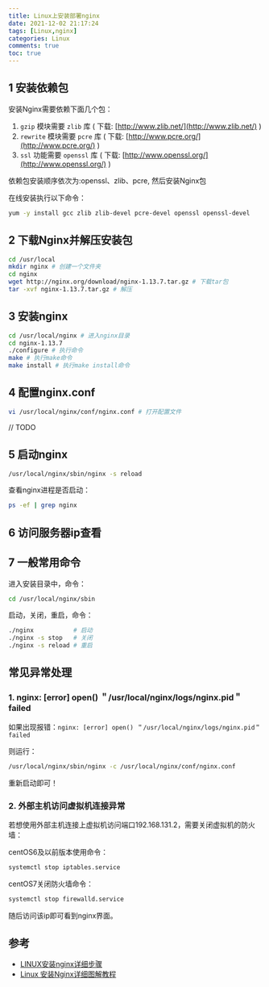 ```yaml
---
title: Linux上安装部署nginx
date: 2021-12-02 21:17:24
tags: [Linux,nginx]
categories: Linux
comments: true
toc: true
---
```


## 1 安装依赖包

安装Nginx需要依赖下面几个包：
1. `gzip` 模块需要 `zlib` 库 ( 下载: [http://www.zlib.net/](http://www.zlib.net/) )
2. `rewrite` 模块需要 `pcre` 库 ( 下载: [http://www.pcre.org/](http://www.pcre.org/) )
3. `ssl` 功能需要 `openssl` 库 ( 下载: [http://www.openssl.org/](http://www.openssl.org/) )

依赖包安装顺序依次为:openssl、zlib、pcre, 然后安装Nginx包

在线安装执行以下命令：

``` bash
yum -y install gcc zlib zlib-devel pcre-devel openssl openssl-devel
```

## 2 下载Nginx并解压安装包

``` bash
cd /usr/local 
mkdir nginx # 创建一个文件夹
cd nginx
wget http://nginx.org/download/nginx-1.13.7.tar.gz # 下载tar包
tar -xvf nginx-1.13.7.tar.gz # 解压
```
## 3 安装nginx

``` bash
cd /usr/local/nginx # 进入nginx目录
cd nginx-1.13.7
./configure # 执行命令
make # 执行make命令
make install # 执行make install命令
```

## 4 配置nginx.conf

``` bash
vi /usr/local/nginx/conf/nginx.conf # 打开配置文件
```

// TODO

## 5 启动nginx

``` bash
/usr/local/nginx/sbin/nginx -s reload
```

查看nginx进程是否启动：

``` bash
ps -ef | grep nginx
```

## 6 访问服务器ip查看

## 7 一般常用命令

进入安装目录中，命令：
``` bash
cd /usr/local/nginx/sbin
```
启动，关闭，重启，命令：
``` bash
./nginx           # 启动
./nginx -s stop   # 关闭
./nginx -s reload # 重启
```
## 常见异常处理

### 1. nginx: [error] open() ＂/usr/local/nginx/logs/nginx.pid＂ failed

如果出现报错：`nginx: [error] open() ＂/usr/local/nginx/logs/nginx.pid＂ failed`

则运行： 

``` bash
/usr/local/nginx/sbin/nginx -c /usr/local/nginx/conf/nginx.conf
```
重新启动即可！

### 2. 外部主机访问虚拟机连接异常

若想使用外部主机连接上虚拟机访问端口192.168.131.2，需要关闭虚拟机的防火墙：

centOS6及以前版本使用命令： 
``` bash
systemctl stop iptables.service
```
centOS7关闭防火墙命令： 
``` bash
systemctl stop firewalld.service
```
随后访问该ip即可看到nginx界面。


## 参考

- [LINUX安装nginx详细步骤](https://blog.csdn.net/t8116189520/article/details/81909574)
- [Linux 安装Nginx详细图解教程](https://blog.csdn.net/grhlove123/article/details/47834673)
